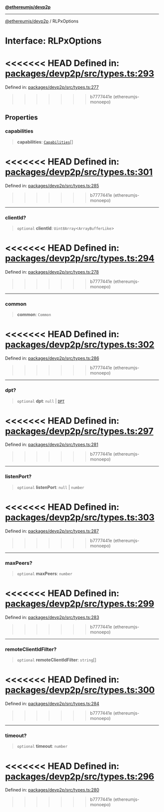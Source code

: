 [**@ethereumjs/devp2p**](../README.md)

***

[@ethereumjs/devp2p](../README.md) / RLPxOptions

# Interface: RLPxOptions

<<<<<<< HEAD
Defined in: [packages/devp2p/src/types.ts:293](https://github.com/ethereumjs/ethereumjs-monorepo/blob/master/packages/devp2p/src/types.ts#L293)
=======
Defined in: [packages/devp2p/src/types.ts:277](https://github.com/Dargon789/ethereumjs-monorepo/blob/master/packages/devp2p/src/types.ts#L277)
>>>>>>> b7777441e (ethereumjs-monoepo)

## Properties

### capabilities

> **capabilities**: [`Capabilities`](Capabilities.md)[]

<<<<<<< HEAD
Defined in: [packages/devp2p/src/types.ts:301](https://github.com/ethereumjs/ethereumjs-monorepo/blob/master/packages/devp2p/src/types.ts#L301)
=======
Defined in: [packages/devp2p/src/types.ts:285](https://github.com/Dargon789/ethereumjs-monorepo/blob/master/packages/devp2p/src/types.ts#L285)
>>>>>>> b7777441e (ethereumjs-monoepo)

***

### clientId?

> `optional` **clientId**: `Uint8Array`\<`ArrayBufferLike`\>

<<<<<<< HEAD
Defined in: [packages/devp2p/src/types.ts:294](https://github.com/ethereumjs/ethereumjs-monorepo/blob/master/packages/devp2p/src/types.ts#L294)
=======
Defined in: [packages/devp2p/src/types.ts:278](https://github.com/Dargon789/ethereumjs-monorepo/blob/master/packages/devp2p/src/types.ts#L278)
>>>>>>> b7777441e (ethereumjs-monoepo)

***

### common

> **common**: `Common`

<<<<<<< HEAD
Defined in: [packages/devp2p/src/types.ts:302](https://github.com/ethereumjs/ethereumjs-monorepo/blob/master/packages/devp2p/src/types.ts#L302)
=======
Defined in: [packages/devp2p/src/types.ts:286](https://github.com/Dargon789/ethereumjs-monorepo/blob/master/packages/devp2p/src/types.ts#L286)
>>>>>>> b7777441e (ethereumjs-monoepo)

***

### dpt?

> `optional` **dpt**: `null` \| [`DPT`](../classes/DPT.md)

<<<<<<< HEAD
Defined in: [packages/devp2p/src/types.ts:297](https://github.com/ethereumjs/ethereumjs-monorepo/blob/master/packages/devp2p/src/types.ts#L297)
=======
Defined in: [packages/devp2p/src/types.ts:281](https://github.com/Dargon789/ethereumjs-monorepo/blob/master/packages/devp2p/src/types.ts#L281)
>>>>>>> b7777441e (ethereumjs-monoepo)

***

### listenPort?

> `optional` **listenPort**: `null` \| `number`

<<<<<<< HEAD
Defined in: [packages/devp2p/src/types.ts:303](https://github.com/ethereumjs/ethereumjs-monorepo/blob/master/packages/devp2p/src/types.ts#L303)
=======
Defined in: [packages/devp2p/src/types.ts:287](https://github.com/Dargon789/ethereumjs-monorepo/blob/master/packages/devp2p/src/types.ts#L287)
>>>>>>> b7777441e (ethereumjs-monoepo)

***

### maxPeers?

> `optional` **maxPeers**: `number`

<<<<<<< HEAD
Defined in: [packages/devp2p/src/types.ts:299](https://github.com/ethereumjs/ethereumjs-monorepo/blob/master/packages/devp2p/src/types.ts#L299)
=======
Defined in: [packages/devp2p/src/types.ts:283](https://github.com/Dargon789/ethereumjs-monorepo/blob/master/packages/devp2p/src/types.ts#L283)
>>>>>>> b7777441e (ethereumjs-monoepo)

***

### remoteClientIdFilter?

> `optional` **remoteClientIdFilter**: `string`[]

<<<<<<< HEAD
Defined in: [packages/devp2p/src/types.ts:300](https://github.com/ethereumjs/ethereumjs-monorepo/blob/master/packages/devp2p/src/types.ts#L300)
=======
Defined in: [packages/devp2p/src/types.ts:284](https://github.com/Dargon789/ethereumjs-monorepo/blob/master/packages/devp2p/src/types.ts#L284)
>>>>>>> b7777441e (ethereumjs-monoepo)

***

### timeout?

> `optional` **timeout**: `number`

<<<<<<< HEAD
Defined in: [packages/devp2p/src/types.ts:296](https://github.com/ethereumjs/ethereumjs-monorepo/blob/master/packages/devp2p/src/types.ts#L296)
=======
Defined in: [packages/devp2p/src/types.ts:280](https://github.com/Dargon789/ethereumjs-monorepo/blob/master/packages/devp2p/src/types.ts#L280)
>>>>>>> b7777441e (ethereumjs-monoepo)
